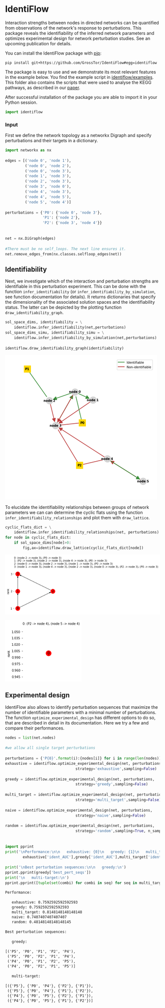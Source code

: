 # IdentiFlow
Interaction strengths between nodes in directed networks can be quantified from observations of the network's response to perturbations. This package reveals the identifiability of the inferred network parameters and optimizes experimental design for network perturbation studies. See an upcoming publication for details.


You can install the IdentiFlow package with [pip](https://pypi.org/project/pip/):

```
pip install git+https://github.com/GrossTor/IdentiFlow#egg=identiflow
```

The package is easy to use and we demonstrate its most relevant features in the example below. You find the example script in [identiflow/examples](identiflow/examples). This folder also contains the scripts that were used to analyse the KEGG pathways, as described in our [paper](https://????).



After successful installation of the package you are able to import it in your Python session.


```python
import identiflow
```

### Input
First we define the network topology as a networkx Digraph and specify perturbations and their targets in a dictionary.


```python
import networkx as nx

edges = [('node 0', 'node 1'),
         ('node 0', 'node 2'),
         ('node 0', 'node 3'),
         ('node 1', 'node 3'),
         ('node 2', 'node 3'),
         ('node 3', 'node 0'),
         ('node 4', 'node 3'),
         ('node 4', 'node 5'),
         ('node 5', 'node 4')]

perturbations = {'P0': {'node 0', 'node 3'},
                 'P1': {'node 2'},
                 'P2': {'node 3', 'node 4'}}


net = nx.DiGraph(edges)

#There must be no self_loops. The next line ensures it.
net.remove_edges_from(nx.classes.selfloop_edges(net))
```

## Identifiability
Next, we investigate which of the interaction and perturbation strengths are identifiable in this perturbation experiment. This can be done with the function `infer_identifiability` (or `infer_identifiability_by_simulation`, see function documentation for details). It returns dictionaries that specify the dimensionality of the associated solution spaces and the identifiability status. The latter can be depicted by the plotting function `draw_identifiability_graph`.


```python
sol_space_dims, identifiability = \
    identiflow.infer_identifiability(net,perturbations)
sol_space_dims_simu, identifiability_simu = \
    identiflow.infer_identifiability_by_simulation(net,perturbations)

identiflow.draw_identifiability_graph(identifiability)
```


![pdf](./identiflow/examples/identi_net.png)


To elucidate the identifiability relationships between groups of network parameters we can can determine the cyclic flats using the function `infer_identifiability_relationships` and plot them with `draw_lattice`.


```python
cyclic_flats_dict = \
    identiflow.infer_identifiability_relationships(net, perturbations)
for node in cyclic_flats_dict:
    if sol_space_dims[node]>0:
        fig,ax=identiflow.draw_lattice(cyclic_flats_dict[node])
```


![png](./identiflow/examples/matroid_node_3.png)



![png](./identiflow/examples/matroid_node_4.png)


## Experimental design
IdentiFlow also allows to identify perturbation sequences that maximize the number of identifiable parameters with a minimal number of perturbations. The function `optimize_experimental_design` has different options to do so, that are described in detail in its documentation. Here we try a few and compare their performances.


```python
nodes = list(net.nodes)

#we allow all single target perturbations

perturbations = {'P{0}'.format(i):{nodes[i]} for i in range(len(nodes))}
exhaustive = identiflow.optimize_experimental_design(net, perturbations,
                                strategy='exhaustive',sampling=False)

greedy = identiflow.optimize_experimental_design(net, perturbations,
                                strategy='greedy',sampling=False)

multi_target = identiflow.optimize_experimental_design(net, perturbations,
                                strategy='multi_target',sampling=False)

naive = identiflow.optimize_experimental_design(net, perturbations,
                                strategy='naive',sampling=False)

random = identiflow.optimize_experimental_design(net, perturbations,
                                strategy='random',sampling=True, n_samples=1)


import pprint
print('\nPerformance:\n\n   exhaustive: {0}\n   greedy: {1}\n   multi_target: {2}\n   naive: {3}\n   random: {4}'.format(
        exhaustive['ident_AUC'],greedy['ident_AUC'],multi_target['ident_AUC'],naive['ident_AUC'], random['ident_AUC']))

print('\nBest perturbation sequences:\n\n   greedy:\n')
pprint.pprint(greedy['best_pert_seqs'])
print('\n   multi-target:\n')
pprint.pprint([tuple(set(combi) for combi in seq) for seq in multi_target['best_pert_seqs']])
```

    Performance:
    
       exhaustive: 0.7592592592592593
       greedy: 0.7592592592592593
       multi_target: 0.8148148148148148
       naive: 0.7407407407407407
       random: 0.48148148148148145
    
    Best perturbation sequences:
    
       greedy:
    
    [('P5', 'P0', 'P1', 'P2', 'P4'),
     ('P5', 'P0', 'P2', 'P1', 'P4'),
     ('P4', 'P0', 'P1', 'P2', 'P5'),
     ('P4', 'P0', 'P2', 'P1', 'P5')]
    
       multi-target:
    
    [({'P5'}, {'P0', 'P4'}, {'P2'}, {'P1'}),
     ({'P5'}, {'P0', 'P4'}, {'P1'}, {'P2'}),
     ({'P4'}, {'P0', 'P5'}, {'P2'}, {'P1'}),
     ({'P4'}, {'P0', 'P5'}, {'P1'}, {'P2'})]

